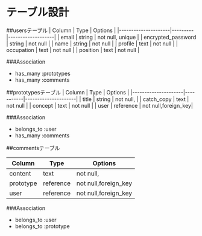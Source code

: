 # テーブル設計

##usersテーブル
| Column              | Type    | Options           |
|---------------------|---------|-------------------|
| email               | string  | not null, unique  |
| encrypted_password  | string  | not null          |
| name                | string  | not null          |
| profile             | text    | not null          |
| occupation          | text    | not null          |
| position            | text    | not null          |


###Association
- has_many :prototypes
- has_many :comments


##prototypesテーブル
| Column              | Type      | Options             |
|---------------------|-----------|---------------------|
| title               | string    | not null,           |
| catch_copy          | text      | not null            |
| concept             | text      | not null            |
| user                | reference | not null,foreign_key|

###Association
- belongs_to :user
- has_many :comments



##commentsテーブル

| Column              | Type      | Options             |
|---------------------|-----------|---------------------|
| content             | text      | not null,           |
| prototype           | reference | not null,foreign_key|
| user                | reference | not null,foreign_key|

###Association
- belongs_to :user
- belongs_to :prototype

